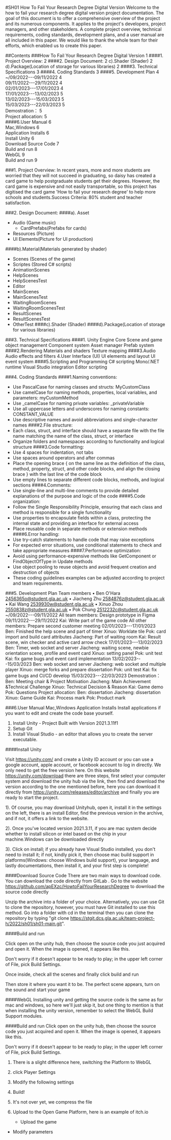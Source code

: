 #SH01 How To Fail Your Research Degree Digital Version 
Welcome to the how to fail your research degree digital version project documentation. The goal of this document is to offer a comprehensive overview of the project and its numerous components. It applies to the project's developers, project managers, and other stakeholders. A complete project overview, technical requirements, coding standards, development plans, and a user manual are all included in this paper. We would like to thank the whole team for their efforts, which enabled us to create this paper.

##Contents
###How To Fail Your Research Degree Digital Version	1
####1. Project Overview:	2
####2. Design Document:	2
c).Shader (Shader)	2
d).Package(Location of storage for various libraries)	2
####3. Technical Specifications	3
####4. Coding Standards	3
####5. Development Plan	4
~/09/2022---09/11/2022	4  
09/11/2022---29/11/2022	4  
02/01/2023---17/01/2023	4  
17/01/2023---13/02/2023	5  
13/02/2023---15/03/2023	5  
15/03/2023---22/03/2023	5  
Demostration：	5  
Project allocation:	5  
####6.User Manual	6  
Mac,Windows	6  
Application Installs	6  
Install Unity	6  
Download Source Code	7  
Build and run	8  
WebGL	9  
Build and run	9  



###1.	Project Overview:
In recent years, more and more students are worried that they will not succeed in graduating, so daisy has created a card game to help postgraduate students get their degrees. However, the card game is expensive and not easily transportable, so this project has digitised the card game 'How to fail your research degree' to help more schools and students.Success Criteria: 80% student and teacher satisfaction.


###2.	Design Document:
####a). Asset
- Audio (Game music)
 	- CardPrefabs(Prefabs for cards) 
- Resources (Picture)
- UI Elements(Picture for UI production)

####b).Material(Materials generated by shader)
- Scenes (Scenes of the game)
- Scriptes (Stored C# scripts)
- AnimationScenes
- HelpScenes
- HelpScenesTest
- Editor
- MainScenes
- MainScenesTest
- WaitingRoomScenes
- WaitingRoomScenesTest
- ResultScenes
- ResultScenesTest
- OtherTest
####c).Shader (Shader)
####d).Package(Location of storage for various libraries)

###3.	Technical Specifications
####1. Unity Engine Core
Scene and game object management
Component system
Asset manager
Prefab system
####2.Rendering
Materials and shaders
Texture mapping
####3.Audio
Audio effects and filters
4.User Interface (UI)
UI elements and layout
UI event system
####5.Scripting and Programming
C# scripting
Mono/.NET runtime
Visual Studio integration
Editor scripting

###4.	Coding Standards
####1.Naming conventions:
- Use PascalCase for naming classes and structs: MyCustomClass
- Use camelCase for naming methods, properties, local variables, and parameters: myCustomMethod
- Use _camelCase for naming private variables: _privateVariable
- Use all uppercase letters and underscores for naming constants: CONSTANT_VALUE
- Use descriptive names and avoid abbreviations and single-character names
####2.File structure:
- Each class, struct, and interface should have a separate file with the file name matching the name of the class, struct, or interface
- Organize folders and namespaces according to functionality and logical structure
####3.Code formatting:
- Use 4 spaces for indentation, not tabs
- Use spaces around operators and after commas
- Place the opening brace { on the same line as the definition of the class, method, property, struct, and other code blocks, and align the closing brace } with the last line of the code block
- Use empty lines to separate different code blocks, methods, and logical sections
####4.Comments:
- Use single-line and multi-line comments to provide detailed explanations of the purpose and logic of the code
####5.Code organization:
- Follow the Single Responsibility Principle, ensuring that each class and method is responsible for a single functionality
- Use properties to encapsulate fields within a class, protecting the internal state and providing an interface for external access
- Place reusable code in separate methods or extension methods
####6.Error handling:
- Use try-catch statements to handle code that may raise exceptions
- For expected error situations, use conditional statements to check and take appropriate measures
####7.Performance optimization:
- Avoid using performance-expensive methods like GetComponent or FindObjectOfType in Update methods
- Use object pooling to reuse objects and avoid frequent creation and destruction of objects
- These coding guidelines examples can be adjusted according to project and team requirements. 




###5.	Development Plan
Team members
•	Ben O'Hara 2456365o@student.gla.ac.uk 
•	Jiacheng Zhu 2584876z@student.gla.ac.uk 
•	Kai Wang 2539930w@student.gla.ac.uk 
•	Xinuo Zhou 2550838z@student.gla.ac.uk 
•	Pok Chung 2512232c@student.gla.ac.uk
~/09/2022---09/11/2022
All team members: Design prototype in Figma
09/11/2022---29/11/2022
Kai: Write part of the game code
All other members: Prepare second customer meeting
02/01/2023---17/01/2023
Ben: Finished the help scene and part of timer
Xinuo: Worklate tile
Pok: card import and build card attributes
Jiacheng: Part of waiting room
Kai: Result scene, win checker and active card arrow check
17/01/2023---13/02/2023
Ben: Timer, web socket and server
Jiacheng: waiting scene, newbie orientation scene, profile and event card
Xinuo: setting panel
Pok: unit test
Kai: fix game bugs and event card implementation
13/02/2023---15/03/2023
Ben: web socket and server
Jiacheng: web socket and multiple player
Xinuo: merge forks and prepare dissertation
Pok: unit test
Kai: fix game bugs and CI/CD develop
15/03/2023---22/03/2023 
Demostration：
Ben: Meeting chair & Project Motivation
Jiacheng: Main Achievement &Technical Challenge
Xinuo: Technical Decision & Reason
Kai: Game demo
Pok: Questions
Project allocation:
Ben: dissertation
Jiacheng: dissertation
Xinuo: Game Guide
Kai: Process mark
Pok: Product mark




###6.User Manual
Mac,Windows
Application Installs
Install applications if you want to edit and create the code base yourself.
1. Install Unity - Project Built with Version 2021.3.11f1
2. Setup Git
3. Install Visual Studio - an editor that allows you to create the server executable.


####Install Unity

Visit https://unity.com/ and create a Unity ID account or you can use a google account, apple account, or facebook account to log in directly. We only need to get the free version here. On this website https://unity.com/download   there are three steps, first select your computer system and download the unity hub via the link, then find and download the version according to the one mentioned before, here you can download it directly from https://unity.com/releases/editor/archive and finally you are ready to start the project.

1).   Of course, you may download Unityhub, open it, install it in the settings on the left, there is an install Editor, find the previous version in the archive, and if not, it offers a link to the website.

 


2). Once you've located version 2021.3.11, if you are mac system decide whether to install silicon or intel based on the chip in your machine.Windows can be downloaded directly

 

3). Click on install; if you already have Visual Studio installed, you don't need to install it; if not, kindly pick it, then choose mac build support in platforms(Windows: choose Windows build support), your language, and lastly documentations, then install it, and your first step is complete!


 




####Download Source Code
There are two main ways to download code. You can download the code directly from GitLab . Go to the website https://github.com/apEXzc/HowtoFailYourResearchDegree
 to download the source code directly

 


Unzip the archive into a folder of your choice. Alternatively, you can use Git to clone the repository, however, you must have Git installed to use this method. Go into a folder with cd in the terminal then you can clone the repository by typing "git clone https://stgit.dcs.gla.ac.uk/team-project-h/2022/sh01/sh01-main.git".

####Build and run

Click open on the unity hub, then choose the source code you just acquired and open it. When the image is opened, it appears like this.

 


Don't worry if it doesn't appear to be ready to play; in the upper left corner of File, pick Build Settings.
  

Once inside, check all the scenes and finally click build and run

Then store it where you want it to be. The perfect scene appears, turn on the sound and start your game
 

####WebGL 
Installing unity and getting the source code is the same as for mac and windows, so here we'll just skip it, but one thing to mention is that when installing the unity version, remember to select the WebGL Build Support modules.

 
####Build and run
Click open on the unity hub, then choose the source code you just acquired and open it. When the image is opened, it appears like this.

 
Don't worry if it doesn't appear to be ready to play; in the upper left corner of File, pick Build Settings.
  

1.  There is a slight difference here, switching the Platform to WebGL

   

2. click Player Settings
3. Modify the following settings
  


 


4.  Build!

 

5. It's not over yet, we compress the file
 

6. Upload to the Open Game Platform, here is an example of itch.io

	- Upload the game
 


- Modify parameters


 

